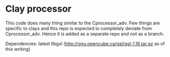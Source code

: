 Clay processor
==============

This code does many thing similar to the Cprocessor_adv. Few things are specific to clays and this repo is expected to completely deviate from Cprocessor_adv. Hence it is added as a separate repo and not as a branch.

Dependencies: latest libgsl (http://gnu.opencube.ca/gsl/gsl-1.16.tar.gz as of this writing)